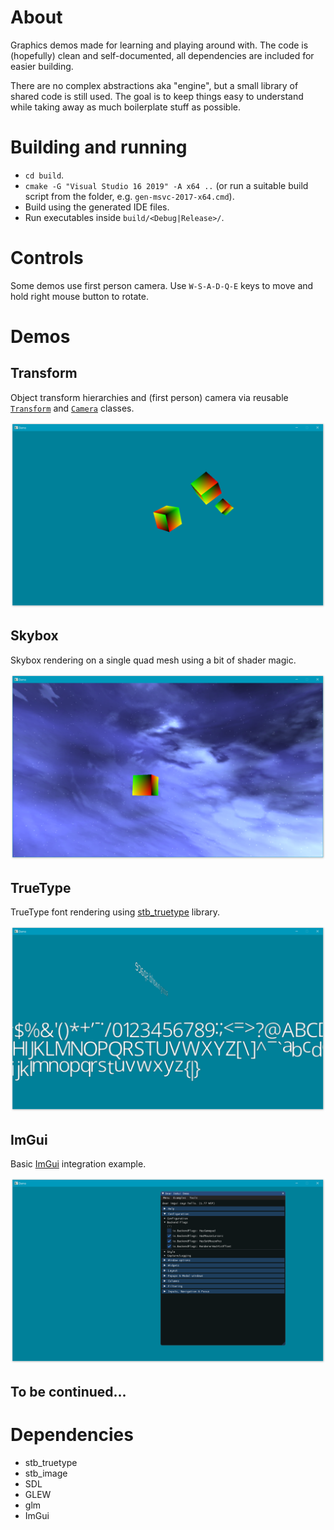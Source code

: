 # About
Graphics demos made for learning and playing around with. The code is (hopefully) clean and self-documented,
all dependencies are included for easier building.

There are no complex abstractions aka "engine", but a small library of shared code is still used.
The goal is to keep things easy to understand while taking away as much boilerplate stuff as possible.

# Building and running
* `cd build`.
* `cmake -G "Visual Studio 16 2019" -A x64 ..` (or run a suitable build script from the folder, e.g. `gen-msvc-2017-x64.cmd`).
* Build using the generated IDE files.
* Run executables inside `build/<Debug|Release>/`.

# Controls
Some demos use first person camera. Use `W-S-A-D-Q-E` keys to move and hold right mouse button to rotate.

# Demos
## Transform
Object transform hierarchies and (first person) camera via reusable [`Transform`](demos/common/Transform.h) and [`Camera`](demos/common/Camera.h) classes.

![Image](/demos/transform/screenshot.png?raw=true)

## Skybox
Skybox rendering on a single quad mesh using a bit of shader magic.

![Image](/demos/skybox/screenshot.png?raw=true)

## TrueType
TrueType font rendering using [stb_truetype](https://github.com/nothings/stb) library.

![Image](/demos/stb-truetype/screenshot.png?raw=true)

## ImGui
Basic [ImGui](https://github.com/ocornut/imgui) integration example.

![Image](/demos/imgui/screenshot.png?raw=true)

## To be continued...

# Dependencies
* stb_truetype
* stb_image
* SDL
* GLEW
* glm
* ImGui
